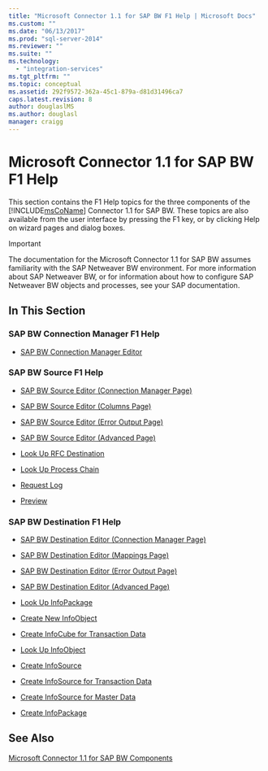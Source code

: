 ```yaml
---
title: "Microsoft Connector 1.1 for SAP BW F1 Help | Microsoft Docs"
ms.custom: ""
ms.date: "06/13/2017"
ms.prod: "sql-server-2014"
ms.reviewer: ""
ms.suite: ""
ms.technology: 
  - "integration-services"
ms.tgt_pltfrm: ""
ms.topic: conceptual
ms.assetid: 292f9572-362a-45c1-879a-d81d31496ca7
caps.latest.revision: 8
author: douglaslMS
ms.author: douglasl
manager: craigg
---
```

# Microsoft Connector 1.1 for SAP BW F1 Help
  This section contains the F1 Help topics for the three components of the [!INCLUDE[msCoName](../includes/msconame-md.md)] Connector 1.1 for SAP BW. These topics are also available from the user interface by pressing the F1 key, or by clicking Help on wizard pages and dialog boxes.  
  
> [!IMPORTANT]  
>  The documentation for the Microsoft Connector 1.1 for SAP BW assumes familiarity with the SAP Netweaver BW environment. For more information about SAP Netweaver BW, or for information about how to configure SAP Netweaver BW objects and processes, see your SAP documentation.  
  
## In This Section  
  
### SAP BW Connection Manager F1 Help  
  
-   [SAP BW Connection Manager Editor](sap-bw-connection-manager-editor.md)  
  
### SAP BW Source F1 Help  
  
-   [SAP BW Source Editor &#40;Connection Manager Page&#41;](data-flow/sap-bw-source-editor-connection-manager-page.md)  
  
-   [SAP BW Source Editor &#40;Columns Page&#41;](data-flow/sap-bw-source-editor-columns-page.md)  
  
-   [SAP BW Source Editor &#40;Error Output Page&#41;](data-flow/sap-bw-source-editor-error-output-page.md)  
  
-   [SAP BW Source Editor &#40;Advanced Page&#41;](data-flow/sap-bw-source-editor-advanced-page.md)  
  
-   [Look Up RFC Destination](data-flow/look-up-rfc-destination.md)  
  
-   [Look Up Process Chain](data-flow/look-up-process-chain.md)  
  
-   [Request Log](data-flow/request-log.md)  
  
-   [Preview](data-flow/preview.md)  
  
### SAP BW Destination F1 Help  
  
-   [SAP BW Destination Editor &#40;Connection Manager Page&#41;](data-flow/sap-bw-destination-editor-connection-manager-page.md)  
  
-   [SAP BW Destination Editor &#40;Mappings Page&#41;](data-flow/sap-bw-destination-editor-mappings-page.md)  
  
-   [SAP BW Destination Editor &#40;Error Output Page&#41;](data-flow/sap-bw-destination-editor-error-output-page.md)  
  
-   [SAP BW Destination Editor &#40;Advanced Page&#41;](data-flow/sap-bw-destination-editor-advanced-page.md)  
  
-   [Look Up InfoPackage](data-flow/look-up-infopackage.md)  
  
-   [Create New InfoObject](data-flow/create-new-infoobject.md)  
  
-   [Create InfoCube for Transaction Data](data-flow/create-infocube-for-transaction-data.md)  
  
-   [Look Up InfoObject](data-flow/look-up-infoobject.md)  
  
-   [Create InfoSource](data-flow/create-infosource.md)  
  
-   [Create InfoSource for Transaction Data](data-flow/create-infosource-for-transaction-data.md)  
  
-   [Create InfoSource for Master Data](data-flow/create-infosource-for-master-data.md)  
  
-   [Create InfoPackage](data-flow/create-infopackage.md)  
  
## See Also  
 [Microsoft Connector 1.1 for SAP BW Components](microsoft-connector-for-sap-bw-components.md)  
  
  
